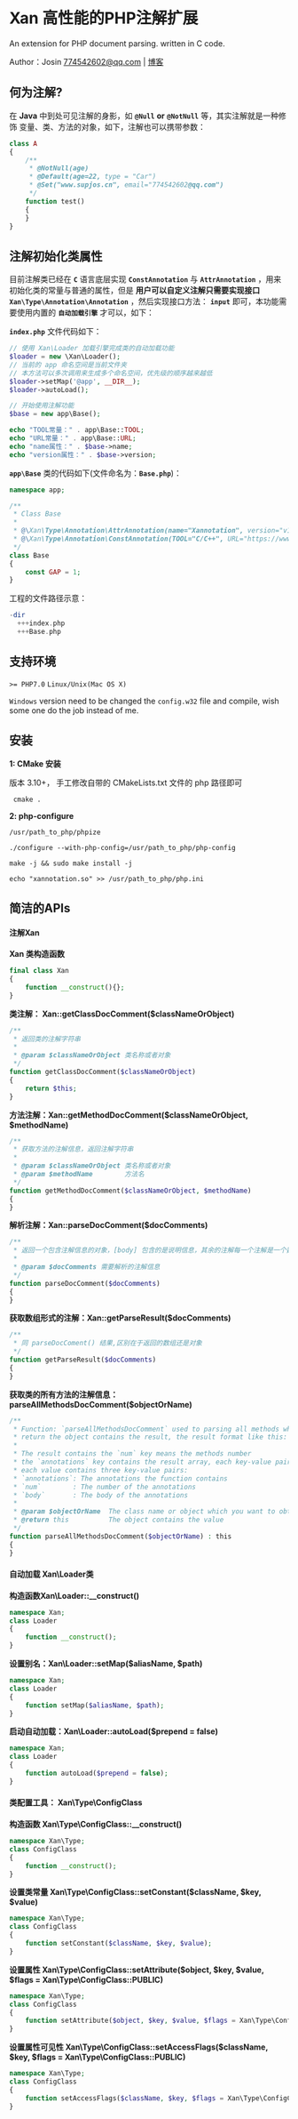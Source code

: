 # Xan 高性能的PHP注解扩展

An extension for PHP document parsing. written in C code.

Author：Josin <774542602@qq.com> | <a href="https://www.supjos.cn/archives/46.html#directory0065624643873947846">博客</a>

## 何为注解?  ##

在 __Java__ 中到处可见注解的身影，如 __`@Null`__ **or** __`@NotNull`__ 等，其实注解就是一种修饰 变量、类、方法的对象，如下，注解也可以携带参数：

```php
class A
{
    /**
     * @NotNull(age)
     * @Default(age=22, type = "Car")
     * @Set("www.supjos.cn", email="774542602@qq.com")
     */
    function test()
    {
    }
}
```

##  注解初始化类属性

目前注解类已经在 __`C`__ 语言底层实现 __`ConstAnnotation`__ 与 __`AttrAnnotation`__ ，用来初始化类的常量与普通的属性，但是 __用户可以自定义注解只需要实现接口__  __`Xan\Type\Annotation\Annotation`__ ，然后实现接口方法： __`input`__  即可，本功能需要使用内置的 __`自动加载引擎`__ 才可以，如下：

__`index.php`__ 文件代码如下：

```php
// 使用 Xan\Loader 加载引擎完成类的自动加载功能
$loader = new \Xan\Loader();
// 当前的 app 命名空间是当前文件夹
// 本方法可以多次调用来生成多个命名空间，优先级的顺序越来越低
$loader->setMap('@app', __DIR__);
$loader->autoLoad();

// 开始使用注解功能
$base = new app\Base();

echo "TOOL常量：" . app\Base::TOOL;
echo "URL常量：" . app\Base::URL;
echo "name属性：" . $base->name;
echo "version属性：" . $base->version;
```

__`app\Base`__ 类的代码如下(文件命名为：__`Base.php`__)：

```php
namespace app;

/**
 * Class Base
 *
 * @\Xan\Type\Annotation\AttrAnnotation(name="Xannotation", version="v1.0.2")
 * @\Xan\Type\Annotation\ConstAnnotation(TOOL="C/C++", URL="https://www.supjos.cn")
 */
class Base
{
    const GAP = 1;
}
```

工程的文件路径示意：

```php
-dir
  +++index.php
  +++Base.php
```

## 支持环境 ##

```>= PHP7.0```
```Linux/Unix(Mac OS X)```

```Windows``` version need to be changed the ```config.w32``` file and compile, wish some one do the job instead of me.

## 安装 ##

**1: CMake 安装**

版本 3.10+， 手工修改自带的 CMakeLists.txt 文件的 php 路径即可

``` cmake .```

**2: php-configure**

```shell
/usr/path_to_php/phpize

./configure --with-php-config=/usr/path_to_php/php-config

make -j && sudo make install -j

echo "xannotation.so" >> /usr/path_to_php/php.ini
```

## 简洁的APIs ##

#### 注解Xan

**Xan 类构造函数**

```php
final class Xan
{
    function __construct(){};
}
```

**类注解： Xan::getClassDocComment($classNameOrObject)**

```php
/**
 * 返回类的注解字符串
 * 
 * @param $classNameOrObject 类名称或者对象
 */
function getClassDocComment($classNameOrObject)
{
    return $this;
}
```


**方法注解：Xan::getMethodDocComment($classNameOrObject, $methodName)**

```php
/**
 * 获取方法的注解信息，返回注解字符串
 *
 * @param $classNameOrObject 类名称或者对象
 * @param $methodName        方法名
 */
function getMethodDocComment($classNameOrObject, $methodName)
{
}
```

**解析注解：Xan::parseDocComment($docComments)**

```php
/**
 * 返回一个包含注解信息的对象，[body] 包含的是说明信息，其余的注解每一个注解是一个数组
 * 
 * @param $docComments 需要解析的注解信息
 */
function parseDocComment($docComments)
{
}
```

**获取数组形式的注解：Xan::getParseResult($docComments)**

```php
/**
 * 同 parseDocComent() 结果,区别在于返回的数组还是对象
 */
function getParseResult($docComments)
{
}
```

**获取类的所有方法的注解信息：parseAllMethodsDocComment($objectOrName)**

```php
/**
 * Function: `parseAllMethodsDocComment` used to parsing all methods which in class{$objectOrName}
 * return the object contains the result, the result format like this:
 *
 * The result contains the `num` key means the methods number
 * the `annotations` key contains the result array, each key-value pair contains the key(The function name) & the value(array)
 * each value contains three key-value pairs:
 * `annotations`: The annotations the function contains
 * `num`        : The number of the annotations
 * `body`       : The body of the annotations
 *
 * @param $objectOrName  The class name or object which you want to obtain the annotations
 * @return this          The object contains the value
 */
function parseAllMethodsDocComment($objectOrName) : this
{
}
```

#### 自动加载 Xan\Loader类

**构造函数Xan\Loader::__construct()**

```php
namespace Xan;
class Loader
{
    function __construct();
}
```

**设置别名：Xan\Loader::setMap($aliasName, $path)**

```php
namespace Xan;
class Loader
{
    function setMap($aliasName, $path);
}
```

**启动自动加载：Xan\Loader::autoLoad($prepend = false)**

```php
namespace Xan;
class Loader
{
    function autoLoad($prepend = false);
}
```

#### 类配置工具： Xan\Type\ConfigClass

**构造函数 Xan\Type\ConfigClass::__construct()**

```php
namespace Xan\Type;
class ConfigClass
{
    function __construct();
}
```

**设置类常量 Xan\Type\ConfigClass::setConstant($className, $key, $value)**

```php
namespace Xan\Type;
class ConfigClass
{
    function setConstant($className, $key, $value);
}
```

**设置属性 Xan\Type\ConfigClass::setAttribute($object, $key, $value, $flags = Xan\Type\ConfigClass::PUBLIC)**

```php
namespace Xan\Type;
class ConfigClass
{
    function setAttribute($object, $key, $value, $flags = Xan\Type\ConfigClass::PUBLIC);
}
```

**设置属性可见性 Xan\Type\ConfigClass::setAccessFlags($className, $key, $flags = Xan\Type\ConfigClass::PUBLIC)**

```php
namespace Xan\Type;
class ConfigClass
{
    function setAccessFlags($className, $key, $flags = Xan\Type\ConfigClass::PUBLIC)
}
```






